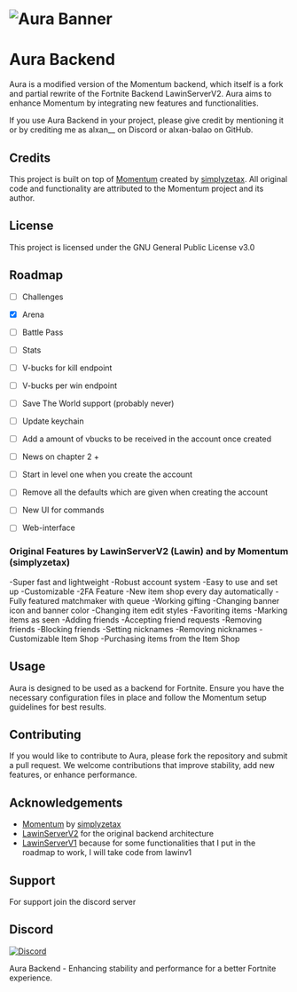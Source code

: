 # ![Aura Banner](https://cdn.discordapp.com/attachments/1250918007350366208/1251569346359332864/image.png?ex=666f0e49&is=666dbcc9&hm=4fdf5b40037e9973684f73ae8b3f7f199f3d1da90f531dc3a1ceb5a49b43d62b&)

# Aura Backend

Aura is a modified version of the Momentum backend, which itself is a fork and partial rewrite of the Fortnite Backend LawinServerV2. Aura aims to enhance Momentum by integrating new features and functionalities.

If you use Aura Backend in your project, please give credit by mentioning it or by crediting me as alxan__ on Discord or alxan-balao on GitHub.

## Credits

This project is built on top of [Momentum](https://github.com/Nexus-FN/Momentum) created by [simplyzetax](https://github.com/simplyzetax). All original code and functionality are attributed to the Momentum project and its author.

## License

This project is licensed under the GNU General Public License v3.0

## Roadmap

- [ ] Challenges
- [X] Arena
- [ ] Battle Pass
- [ ] Stats
- [ ] V-bucks for kill endpoint
- [ ] V-bucks per win endpoint
- [ ] Save The World support (probably never)
- [ ] Update keychain
- [ ] Add a amount of vbucks to be received in the account once created
- [ ] News on chapter 2 +
- [ ] Start in level one when you create the account
- [ ] Remove all the defaults which are given when creating the account
- [ ] New UI for commands
- [ ] Web-interface



### Original Features by LawinServerV2 (Lawin) and by Momentum (simplyzetax)
-Super fast and lightweight
-Robust account system
-Easy to use and set up
-Customizable
-2FA Feature
-New item shop every day automatically
-Fully featured matchmaker with queue
-Working gifting
-Changing banner icon and banner color
-Changing item edit styles
-Favoriting items
-Marking items as seen
-Adding friends
-Accepting friend requests
-Removing friends
-Blocking friends
-Setting nicknames
-Removing nicknames
-Customizable Item Shop
-Purchasing items from the Item Shop


## Usage

Aura is designed to be used as a backend for Fortnite. Ensure you have the necessary configuration files in place and follow the Momentum setup guidelines for best results.

## Contributing

If you would like to contribute to Aura, please fork the repository and submit a pull request. We welcome contributions that improve stability, add new features, or enhance performance.

## Acknowledgements

- [Momentum](https://github.com/Nexus-FN/Momentum) by [simplyzetax](https://github.com/simplyzetax)
- [LawinServerV2](link_to_LawinServerV2) for the original backend architecture
- [LawinServerV1](https://github.com/Lawin0129/LawinServer ) because for some functionalities that I put in the roadmap to work, I will take code from lawinv1

## Support

For support join the discord server

## Discord

[![Discord](https://img.shields.io/badge/Discord-Join%20Us-7289DA)](https://discord.gg/6Z2wmSWC2r)

Aura Backend - Enhancing stability and performance for a better Fortnite experience.
